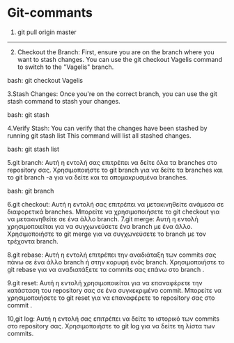 # Git-commants

1. git pull origin master
--------------------
2. Checkout the Branch: First, ensure you are on the branch where you want to stash changes.
 You can use the git checkout Vagelis command to switch to the "Vagelis" branch.

bash:
git checkout Vagelis

3.Stash Changes: Once you're on the correct branch, you can use the git stash command to
 stash your changes.

bash:
git stash

4.Verify Stash: You can verify that the changes have been stashed by running git stash list
This command will list all stashed changes.

bash:
git stash list

5.git branch: Αυτή η εντολή σας επιτρέπει να δείτε όλα τα branches στο repository σας.
Χρησιμοποιήστε το git branch για να δείτε τα branches και το git branch -a για να δείτε 
και τα απομακρυσμένα branches.

bash:
git branch

6.git checkout: Αυτή η εντολή σας επιτρέπει να μετακινηθείτε ανάμεσα σε διαφορετικά branches.
 Μπορείτε να χρησιμοποιήσετε το git checkout <branch-name> για να μετακινηθείτε σε ένα άλλο
 branch.
7.git merge: Αυτή η εντολή χρησιμοποιείται για να συγχωνεύσετε ένα branch με ένα άλλο. 
Χρησιμοποιήστε το git merge <branch-name> για να συγχωνεύσετε το branch <branch-name> με 
τον τρέχοντα branch.

8.git rebase: Αυτή η εντολή επιτρέπει την αναδιάταξη των commits σας πάνω σε ένα άλλο 
branch ή στην κορυφή ενός branch. Χρησιμοποιήστε το git rebase <branch-name> για να
 αναδιατάξετε τα commits σας επάνω στο branch <branch-name>.

9.git reset: Αυτή η εντολή χρησιμοποιείται για να επαναφέρετε την κατάσταση του
 repository σας σε ένα συγκεκριμένο commit. Μπορείτε να χρησιμοποιήσετε το git 
reset <commit> για να επαναφέρετε το repository σας στο commit <commit>.

10,git log: Αυτή η εντολή σας επιτρέπει να δείτε το ιστορικό των commits στο
 repository σας. Χρησιμοποιήστε το git log για να δείτε τη λίστα των commits.
